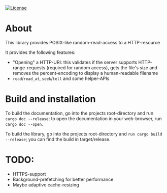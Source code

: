 [![License](https://img.shields.io/badge/License-BSD%202--Clause-blue.svg)](https://opensource.org/licenses/BSD-2-Clause)

# About
This library provides POSIX-like random-read-access to a HTTP-resource

It provides the following features:
 - "Opening" a HTTP-URI: this validates if the server supports HTTP-range-requests (required for random access), gets
   the file's size and removes the percent-encoding to display a human-readable filename
 - `read`/`read_at`, `seek`/`tell` and some helper-APIs
 
# Build and installation
To build the documentation, go into the projects root-directory and run `cargo doc --release`; to open the documentation
in your web-browser, run `cargo doc --open`.

To build the library, go into the projects root-directory and `run cargo build --release`; you can find the build in
target/release.

# TODO:
 - HTTPS-support
 - Background-prefetching for better performance
 - Maybe adaptive cache-resizing